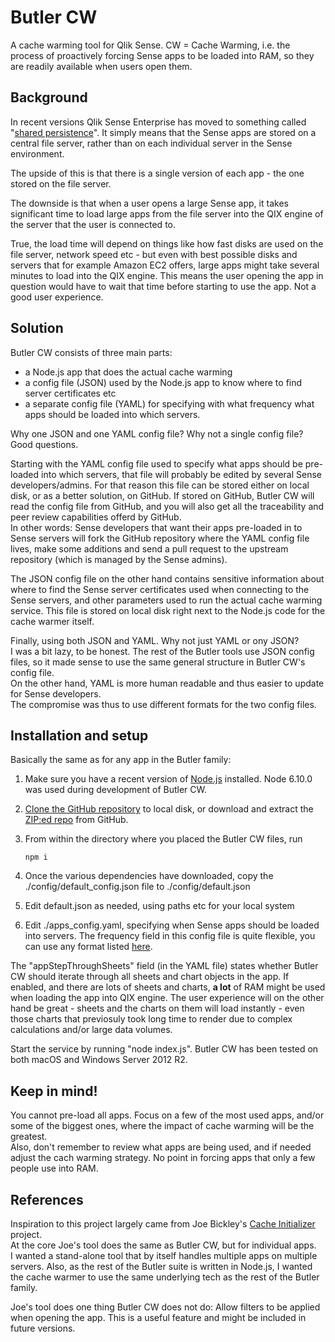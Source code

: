 # Butler CW
A cache warming tool for Qlik Sense. CW = Cache Warming, i.e. the process of proactively forcing Sense apps to be loaded into RAM, so they are readily available when users open them.

## Background
In recent versions Qlik Sense Enterprise has moved to something called "[shared persistence](http://help.qlik.com/en-US/sense/3.2/Subsystems/Installation/Content/InstallationLicensing/Install-Shared.htm)". It simply means that the Sense apps are stored on a central file server, rather than on each individual server in the Sense environment.  

The upside of this is that there is a single version of each app - the one stored on the file server.   

The downside is that when a user opens a large Sense app, it takes significant time to load large apps from the file server into the QIX engine of the server that the user is connected to.

True, the load time will depend on things like how fast disks are used on the file server, network speed etc - but even with best possible disks and servers that for example Amazon EC2 offers, large apps might take several minutes to load into the QIX engine. This means the user opening the app in question would have to wait that time before starting to use the app. Not a good user experience.  

## Solution

Butler CW consists of three main parts:

* a Node.js app that does the actual cache warming
* a config file (JSON) used by the Node.js app to know where to find server certificates etc
* a separate config file (YAML) for specifying with what frequency what apps should be loaded into which servers.

Why one JSON and one YAML config file? Why not a single config file?  
Good questions.  

Starting with the YAML config file used to specify what apps should be pre-loaded into which servers, that file will probably be edited by several Sense developers/admins. For that reason this file can be stored either on local disk, or as a better solution, on GitHub.
If stored on GitHub, Butler CW will read the config file from GitHub, and you will also get all the traceability and peer review capabilities offerd by GitHub.  
In other words: Sense developers that want their apps pre-loaded in to Sense servers will fork the GitHub repository where the YAML config file lives, make some additions and send a pull request to the upstream repository (which is managed by the Sense admins). 

The JSON config file on the other hand contains sensitive information about where to find the Sense server certificates used when connecting to the Sense servers, and other parameters used to run the actual cache warming service. This file is stored on local disk right next to the Node.js code for the cache warmer itself. 

Finally, using both JSON and YAML. Why not just YAML or ony JSON?  
I was a bit lazy, to be honest. The rest of the Butler tools use JSON config files, so it made sense to use the same general structure in Butler CW's config file.  
On the other hand, YAML is more human readable and thus easier to update for Sense developers.  
The compromise was thus to use different formats for the two config files.

## Installation and setup

Basically the same as for any app in the Butler family:

1. Make sure you have a recent version of [Node.js](https://nodejs.org) installed. Node 6.10.0 was used during development of Butler CW.
2. [Clone the GitHub repository](https://github.com/mountaindude/butler-cw.git) to local disk, or download and extract the [ZIP:ed repo](https://github.com/mountaindude/butler-cw/archive/master.zip) from GitHub.
3. From within the directory where you placed the Butler CW files, run 

    `npm i` 
    
4. Once the various dependencies have downloaded, copy the ./config/default_config.json file to ./config/default.json
5. Edit default.json as needed, using paths etc for your local system
6. Edit ./apps_config.yaml, specifying when Sense apps should be loaded into servers. The frequency field in this config file is quite flexible, you can use any format listed [here](https://bunkat.github.io/laterparsers.htm).  

The "appStepThroughSheets" field (in the YAML file) states whether Butler CW should iterate through all sheets and chart objects in the app. If enabled, and there are lots of sheets and charts, **a lot** of RAM might be used when loading the app into QIX engine. The user experience will on the other hand be great - sheets and the charts on them will load instantly - even those charts that previosuly took long time to render due to complex calculations and/or large data volumes.

Start the service by running "node index.js". Butler CW has been tested on both macOS and Windows Server 2012 R2.

## Keep in mind!
You cannot pre-load all apps. Focus on a few of the most used apps, and/or some of the biggest ones, where the impact of cache warming will be the greatest.  
Also, don't remember to review what apps are being used, and if needed adjust the cach warming strategy. No point in forcing apps that only a few people use into RAM.


## References
Inspiration to this project largely came from Joe Bickley's [Cache Initializer](https://github.com/JoeBickley/CacheInitializer) project.   
At the core Joe's tool does the same as Butler CW, but for individual apps.   
I wanted a stand-alone tool that by itself handles multiple apps on multiple servers. Also, as the rest of the Butler suite is written in Node.js, I wanted the cache warmer to use the same underlying tech as the rest of the Butler family.

Joe's tool does one thing Butler CW does not do: Allow filters to be applied when opening the app. This is a useful feature and might be included in future versions.



